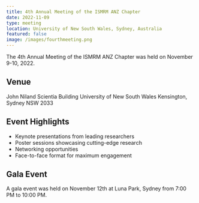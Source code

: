 ```yaml
---
title: 4th Annual Meeting of the ISMRM ANZ Chapter
date: 2022-11-09
type: meeting
location: University of New South Wales, Sydney, Australia
featured: false
image: /images/fourthmeeting.png
---
```


The 4th Annual Meeting of the ISMRM ANZ Chapter was held on November 9-10, 2022.

## Venue

John Niland Scientia Building
University of New South Wales
Kensington, Sydney NSW 2033

## Event Highlights

- Keynote presentations from leading researchers
- Poster sessions showcasing cutting-edge research
- Networking opportunities
- Face-to-face format for maximum engagement

## Gala Event

A gala event was held on November 12th at Luna Park, Sydney from 7:00 PM to 10:00 PM.